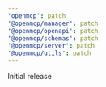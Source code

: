 ```yaml
---
'openmcp': patch
'@openmcp/manager': patch
'@openmcp/openapi': patch
'@openmcp/schemas': patch
'@openmcp/server': patch
'@openmcp/utils': patch
---
```


Initial release
